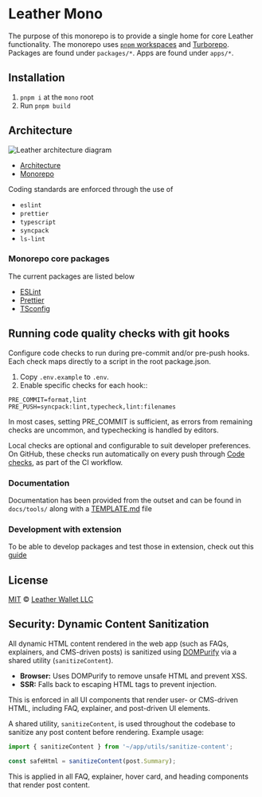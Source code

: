 # Leather Mono

The purpose of this monorepo is to provide a single home for core Leather functionality. The monorepo uses [`pnpm` workspaces](https://pnpm.io/workspaces) and [Turborepo](https://turbo.build/repo/docs). Packages are found under `packages/*`. Apps are found under `apps/*`.

## Installation

1. `pnpm i` at the `mono` root
2. Run `pnpm build`

## Architecture

![Leather architecture diagram](https://raw.githubusercontent.com/leather-io/mono/refs/heads/architecture/leather-architecture.svg)

- [Architecture](docs/core/ARCHITECTURE.md)
- [Monorepo](docs/core/MONOREPO.md)

Coding standards are enforced through the use of

- `eslint`
- `prettier`
- `typescript`
- `syncpack`
- `ls-lint`

### Monorepo core packages

The current packages are listed below

- [ESLint](packages/eslint-config/README.md)
- [Prettier](packages/prettier-config/README.md)
- [TSconfig](packages/tsconfig-config/README.md)

## Running code quality checks with git hooks

Configure code checks to run during pre-commit and/or pre-push hooks. Each check maps directly to a script in the root package.json.

1. Copy `.env.example` to `.env`.
2. Enable specific checks for each hook::

```
PRE_COMMIT=format,lint
PRE_PUSH=syncpack:lint,typecheck,lint:filenames
```

In most cases, setting PRE_COMMIT is sufficient, as errors from remaining checks are
uncommon, and typechecking is handled by editors.

Local checks are optional and configurable to suit developer preferences. On GitHub, these 
checks run automatically on every push through [Code checks](.github/workflows/code-checks.yml), as part of the CI workflow.

### Documentation

Documentation has been provided from the outset and can be found in `docs/tools/` along with a [TEMPLATE.md](docs/core/TEMPLATE.md) file

### Development with extension

To be able to develop packages and test those in extension, check out this [guide](docs/extension-development.md)

## License

[MIT](LICENSE) © [Leather Wallet LLC](https://github.com/leather-io/mono)

## Security: Dynamic Content Sanitization

All dynamic HTML content rendered in the web app (such as FAQs, explainers, and CMS-driven posts) is sanitized using [DOMPurify](https://github.com/cure53/DOMPurify) via a shared utility (`sanitizeContent`).

- **Browser:** Uses DOMPurify to remove unsafe HTML and prevent XSS.
- **SSR:** Falls back to escaping HTML tags to prevent injection.

This is enforced in all UI components that render user- or CMS-driven HTML, including FAQ, explainer, and post-driven UI elements.

A shared utility, `sanitizeContent`, is used throughout the codebase to sanitize any post content before rendering. Example usage:

```ts
import { sanitizeContent } from '~/app/utils/sanitize-content';

const safeHtml = sanitizeContent(post.Summary);
```

This is applied in all FAQ, explainer, hover card, and heading components that render post content.

